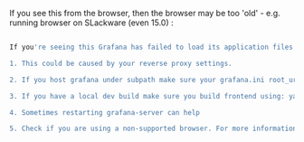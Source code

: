 If you see this from the browser, then the browser may be too 'old' - e.g. running browser on SLackware (even 15.0) :

```bash

If you're seeing this Grafana has failed to load its application files

1. This could be caused by your reverse proxy settings.

2. If you host grafana under subpath make sure your grafana.ini root_url setting includes subpath. If not using a reverse proxy make sure to set serve_from_sub_path to true.

3. If you have a local dev build make sure you build frontend using: yarn start, or yarn build

4. Sometimes restarting grafana-server can help

5. Check if you are using a non-supported browser. For more information, refer to the list of supported browsers.
```